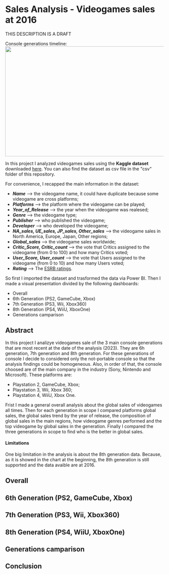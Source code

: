 # Sales Analysis - Videogames sales at 2016

THIS DESCRIPTION IS A DRAFT

Console generations timeline:
<img src="https://upload.wikimedia.org/wikipedia/en/timeline/8a26gtbjuhmz225itk732rfwueowp7w.png" width="900" height="350" />


In this project I analyzed videogames sales using the **Kaggle dataset** downloaded [here](https://www.kaggle.com/datasets/rush4ratio/video-game-sales-with-ratings). You can also find the dataset as csv file in the "csv" folder of this repository.

For convenience, I recapped the main information in the dataset:
- ***Name*** --> the videogame name, it could have duplicate because some videogame are cross platforms;
- ***Platforms*** --> the platform where the videogame can be played;
- ***Year_of_Release*** --> the year when the videogame was realesed;
- ***Genre*** --> the videogame type;
- ***Publisher*** --> who published the videogame;
- ***Developer*** --> who developed the videogame;
- ***NA_sales, UE_sales, JP_sales, Other_sales*** --> the videogame sales in North America, Europe, Japan, Other regions;
- ***Global_sales*** --> the videogame sales worldwide;
- ***Critic_Score, Critic_count*** --> the vote that Critics assigned to the videogame (from 0 to 100) and how many Critics voted;
- ***User_Score, User_count*** --> the vote that Users assigned to the videogame (from 0 to 10) and how many Users voted;
- ***Rating*** --> The [ESRB ratings](https://www.esrb.org/).

So first I imported the dataset and trasformed the data via Power BI. Then I made a visual presentation divided by the following dashboards:
- Overall
- 6th Generation (PS2, GameCube, Xbox)
- 7th Generation (PS3, Wii, Xbox360)
- 8th Generation (PS4, WiiU, XboxOne)
- Generations camparison

## Abstract

In this project I analizye videogames sale of the 3 main console generations that are most recent at the date of the analysis (2023). They are 6h generation, 7th generation and 8th generation. For these generations of console I decide to considered only the not-portable console so that the analysis findings could be homogeneous. Also, in order of that, the console choosed are of the main company in the industry (Sony, Nintendo and Microsoft). These platforms are: 
- Playstation 2, GameCube, Xbox;
- Playstation 3, Wii, Xbox 360;
- Playstation 4, WiiU, Xbox One.
  
Frist I made a general overall analysis about the global sales of videogames all times. Then for each generation in scope I compared platforms global sales, the global sales trend by the year of release, the composition of global sales in the main regions, how videogame genres performed and the top videogame by global sales in the generation. Finally I compared the three generations in scope to find who is the better in global sales.

#### Limitations
One big limitation in the analysis is about the 8th generation data. Because, as it is showed in the chart at the beginning, the 8th generation is still supported and the data avaible are at 2016. 

## Overall



##  6th Generation (PS2, GameCube, Xbox)

## 7th Generation (PS3, Wii, Xbox360)

## 8th Generation (PS4, WiiU, XboxOne)

## Generations camparison

## Conclusion
